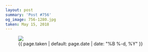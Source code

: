```yaml
---
layout: post
summary: 'Post #756'
og_image: 756-1280.jpg
taken: May 15, 2018
---
```


<figure class="post">
<img sizes="(min-width: 700px) 50vw, calc(100vw - 2rem)" src="{{ site.assets_url }}/756-640.jpg" srcset="{{ site.assets_url }}/756-320.jpg 320w, {{ site.assets_url }}/756-640.jpg 640w, {{ site.assets_url }}/756-960.jpg 960w, {{ site.assets_url }}/756-1280.jpg 1280w"/>
<figcaption>
<time>{{ page.taken | default: page.date | date: "%B %-d, %Y" }}</time>
</figcaption>
</figure>
